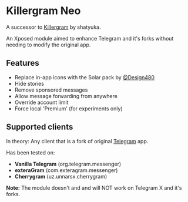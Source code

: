 # Killergram Neo
A successor to [Killergram](https://github.com/shatyuka/Killergram) by shatyuka.

An Xposed module aimed to enhance Telegram and it's forks without needing to modify the original app.

## Features
* Replace in-app icons with the Solar pack by [@Design480](https://t.me/Design480)
* Hide stories
* Remove sponsored messages
* Allow message forwarding from anywhere
* Override account limit
* Force local 'Premium' (for experiments only)

## Supported clients
In theory: Any client that is a fork of original [Telegram](https://github.com/DrKLO/Telegram) app.

Has been tested on:
* **Vanilla Telegram** (org.telegram.messenger)
* **exteraGram** (com.exteragram.messenger)
* **Cherrygram** (uz.unnarsx.cherrygram)

**Note:** The module doesn't and and will NOT work on Telegram X and it's forks.
